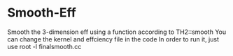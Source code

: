 # Smooth-Eff
Smooth the 3-dimension eff using a function according to TH2::smooth
You can change the kernel and effciency file in the code
In order to run it, just use root -l finalsmooth.cc
